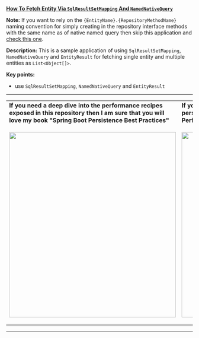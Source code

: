 **[How To Fetch Entity Via `SqlResultSetMapping` And `NamedNativeQuery`](https://github.com/AnghelLeonard/Hibernate-SpringBoot/tree/master/HibernateSpringBootDtoSqlResultSetMappingAndNamedNativeQueryEntity)**
 
**Note:** If you want to rely on the `{EntityName}.{RepositoryMethodName}` naming convention for simply creating in the repository interface methods with the same name as of native named query then skip this application and [check this one](https://github.com/AnghelLeonard/Hibernate-SpringBoot/tree/master/HibernateSpringBootDtoSqlResultSetMappingAndNamedNativeQueryEntity2).
 
**Description:** This is a sample application of using `SqlResultSetMapping`, `NamedNativeQuery` and `EntityResult` for fetching single entity and multiple entities as `List<Object[]>`.
 
**Key points:**
- use `SqlResultSetMapping`, `NamedNativeQuery` and `EntityResult`

-----------------------------------------------------------------------------------------------------------------------    
<table>
     <tr><td><b>If you need a deep dive into the performance recipes exposed in this repository then I am sure that you will love my book "Spring Boot Persistence Best Practices"</b></td><td><b>If you need a hand of tips and illustrations of 100+ Java persistence performance issues then "Java Persistence Performance Illustrated Guide" is for you.</b></td></tr>
     <tr><td>
<a href="https://www.apress.com/us/book/9781484256251"><p align="left"><img src="https://github.com/AnghelLeonard/Hibernate-SpringBoot/blob/master/Spring%20Boot%20Persistence%20Best%20Practices.jpg" height="500" width="450"/></p></a>
</td><td>
<a href="https://leanpub.com/java-persistence-performance-illustrated-guide"><p align="right"><img src="https://github.com/AnghelLeonard/Hibernate-SpringBoot/blob/master/Java%20Persistence%20Performance%20Illustrated%20Guide.jpg" height="500" width="450"/></p></a>
</td></tr></table>

-----------------------------------------------------------------------------------------------------------------------    

